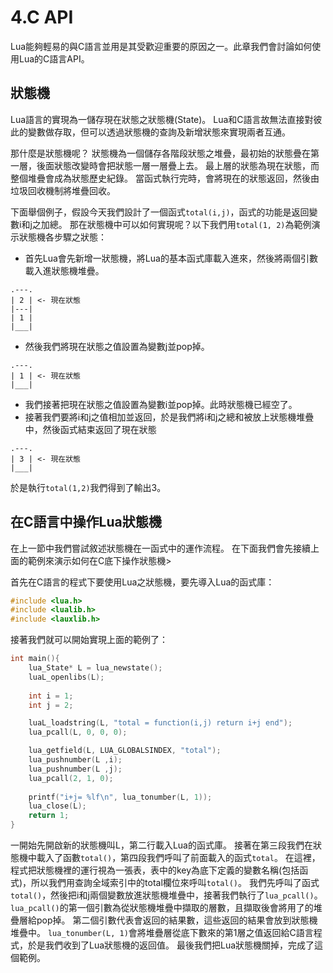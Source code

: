 # 4.C API
Lua能夠輕易的與C語言並用是其受歡迎重要的原因之一。此章我們會討論如何使用Lua的C語言API。

## 狀態機
Lua語言的實現為一儲存現在狀態之狀態機(State)。
Lua和C語言故無法直接對彼此的變數做存取，但可以透過狀態機的查詢及新增狀態來實現兩者互通。

那什麼是狀態機呢？
狀態機為一個儲存各階段狀態之堆疊，最初始的狀態疊在第一層，後面狀態改變時會把狀態一層一層疊上去。
最上層的狀態為現在狀態，而整個堆疊會成為狀態歷史紀錄。
當函式執行完時，會將現在的狀態返回，然後由垃圾回收機制將堆疊回收。

下面舉個例子，假設今天我們設計了一個函式`total(i,j)`，函式的功能是返回變數i和j之加總。
那在狀態機中可以如何實現呢？以下我們用`total(1, 2)`為範例演示狀態機各步驟之狀態：

* 首先Lua會先新增一狀態機，將Lua的基本函式庫載入進來，然後將兩個引數載入進狀態機堆疊。
```
.---.
| 2 | <- 現在狀態
|---|
| 1 |
|___|
```
* 然後我們將現在狀態之值設置為變數j並pop掉。
```
.---.
| 1 | <- 現在狀態
|___|
```
* 我們接著把現在狀態之值設置為變數i並pop掉。此時狀態機已經空了。
* 接著我們要將i和j之值相加並返回，於是我們將i和j之總和被放上狀態機堆疊中，然後函式結束返回了現在狀態
```
.---.
| 3 | <- 現在狀態
|___|
```
於是執行`total(1,2)`我們得到了輸出3。

## 在C語言中操作Lua狀態機
在上一節中我們嘗試敘述狀態機在一函式中的運作流程。
在下面我們會先接續上面的範例來演示如何在C底下操作狀態機>

首先在C語言的程式下要使用Lua之狀態機，要先導入Lua的函式庫：
```c
#include <lua.h>
#include <lualib.h>
#include <lauxlib.h>
```

接著我們就可以開始實現上面的範例了：
```c
int main(){
    lua_State* L = lua_newstate();
    luaL_openlibs(L);
    
    int i = 1;
    int j = 2;

    luaL_loadstring(L, "total = function(i,j) return i+j end");
    lua_pcall(L, 0, 0, 0);

    lua_getfield(L, LUA_GLOBALSINDEX, "total");
    lua_pushnumber(L ,i);
    lua_pushnumber(L ,j);
    lua_pcall(2, 1, 0);
    
    printf("i+j= %lf\n", lua_tonumber(L, 1));
    lua_close(L);
    return 1;
}
```
一開始先開啟新的狀態機叫L，第二行載入Lua的函式庫。
接著在第三段我們在狀態機中載入了函數`total()`，第四段我們呼叫了前面載入的函式`total`。
在這裡，程式把狀態機裡的運行視為一張表，表中的key為底下定義的變數名稱(包括函式)，所以我們用查詢全域索引中的total欄位來呼叫`total()`。
我們先呼叫了函式`total()`，然後把i和j兩個變數放進狀態機堆疊中，接著我們執行了`lua_pcall()`。
`lua_pcall()`的第一個引數為從狀態機堆疊中擷取的層數，且擷取後會將用了的堆疊層給pop掉。
第二個引數代表會返回的結果數，這些返回的結果會放到狀態機堆疊中。
`lua_tonumber(L, 1)`會將堆疊層從底下數來的第1層之值返回給C語言程式，於是我們收到了Lua狀態機的返回值。
最後我們把Lua狀態機關掉，完成了這個範例。
